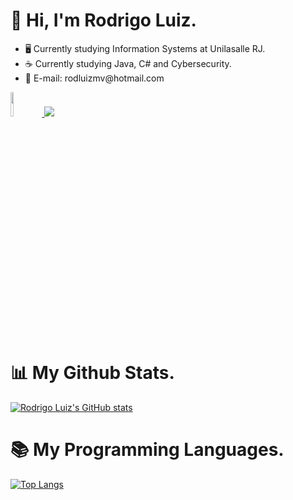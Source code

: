  <h1> 👋 Hi, I'm Rodrigo Luiz. </h1>
 <ul>
 <li> 🖥️ Currently studying Information Systems at Unilasalle RJ. </li>
 <li> ☕ Currently studying Java, C# and Cybersecurity. </li>
 <li> 📧 E-mail: rodluizmv@hotmail.com </li>
 </ul>
 <a href="https://www.linkedin.com/in/rodrigolvergara/ "> <img style="width:10%"src="https://img.shields.io/badge/LinkedIn-0077B5?style=for-the-badge&logo=linkedin&logoColor=white" />  </a> <a href="https://github.com/rdzvergara"> <img src="https://img.shields.io/badge/GitHub-100000?style=for-the-badge&logo=github&logoColor=white" />  </a>  
 
 
 <h1> 📊 My Github Stats. </h1>
 
 [![Rodrigo Luiz's GitHub stats](https://github-readme-stats.vercel.app/api?username=rdzvergara&show_icons=true&theme=chartreuse-dark)](https://github.com/rdzvergara/github-readme-stats)
 
 <h1> 📚 My Programming Languages. </h1>
 
 [![Top Langs](https://github-readme-stats.vercel.app/api/top-langs/?username=rdzvergara&layout=compact)](https://github.com/rdzvergara/github-readme-stats)
 
 
